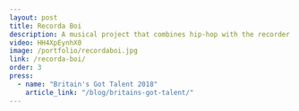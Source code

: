 ```yaml
---
layout: post
title: Recorda Boi
description: A musical project that combines hip-hop with the recorder.
video: HH4XpEynhX0
image: /portfolio/recordaboi.jpg
link: /recorda-boi/
order: 3
press:
  - name: "Britain's Got Talent 2018"
    article_link: "/blog/britains-got-talent/"
---
```

